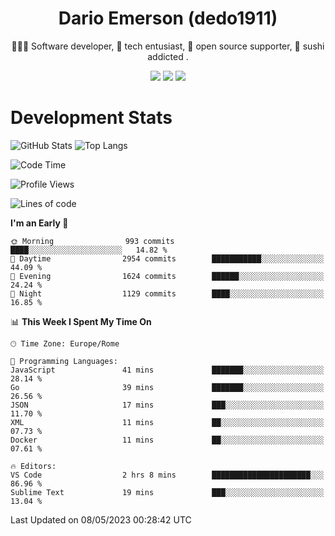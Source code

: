 <div align="center">
  
# Dario Emerson (dedo1911)
👨🏼‍💻 Software developer, 🔧 tech entusiast, 🙌 open source supporter, 🍣 sushi addicted .

[![](https://img.shields.io/badge/-Linkedin-informational?style=for-the-badge&logo=linkedin&logoColor=white&color=2867B2)](http://linkedin.com/in/dedo1911)
[![](https://img.shields.io/badge/-Telegram-informational?style=for-the-badge&logo=telegram&logoColor=white&color=0088cc)](https://t.me/dedo1911)
[![](https://img.shields.io/badge/-Facebook-informational?style=for-the-badge&logo=facebook&logoColor=white&color=3b5998)](https://fb.com/dedo1911)

</div>

# Development Stats

![GitHub Stats](https://github-readme-stats.vercel.app/api?username=dedo1911&hide=&count_private=true&title_color=84cc16&text_color=ffffff&icon_color=84cc16&bg_color=1c1917&hide_border=true&border_radius=0&show_icons=true)
![Top Langs](https://github-readme-stats.vercel.app/api/top-langs/?username=dedo1911&theme=chartreuse-dark&layout=compact)

<!--START_SECTION:waka-->
![Code Time](http://img.shields.io/badge/Code%20Time-1%2C293%20hrs%2054%20mins-blue)

![Profile Views](http://img.shields.io/badge/Profile%20Views-1-blue)

![Lines of code](https://img.shields.io/badge/From%20Hello%20World%20I%27ve%20Written-1.6%20million%20lines%20of%20code-blue)

**I'm an Early 🐤** 

```text
🌞 Morning                993 commits         ████░░░░░░░░░░░░░░░░░░░░░   14.82 % 
🌆 Daytime                2954 commits        ███████████░░░░░░░░░░░░░░   44.09 % 
🌃 Evening                1624 commits        ██████░░░░░░░░░░░░░░░░░░░   24.24 % 
🌙 Night                  1129 commits        ████░░░░░░░░░░░░░░░░░░░░░   16.85 % 
```


📊 **This Week I Spent My Time On** 

```text
🕑︎ Time Zone: Europe/Rome

💬 Programming Languages: 
JavaScript               41 mins             ███████░░░░░░░░░░░░░░░░░░   28.14 % 
Go                       39 mins             ███████░░░░░░░░░░░░░░░░░░   26.56 % 
JSON                     17 mins             ███░░░░░░░░░░░░░░░░░░░░░░   11.70 % 
XML                      11 mins             ██░░░░░░░░░░░░░░░░░░░░░░░   07.73 % 
Docker                   11 mins             ██░░░░░░░░░░░░░░░░░░░░░░░   07.61 % 

🔥 Editors: 
VS Code                  2 hrs 8 mins        ██████████████████████░░░   86.96 % 
Sublime Text             19 mins             ███░░░░░░░░░░░░░░░░░░░░░░   13.04 % 
```


 Last Updated on 08/05/2023 00:28:42 UTC
<!--END_SECTION:waka-->

<!--
**dedo1911/dedo1911** is a ✨ _special_ ✨ repository because its `README.md` (this file) appears on your GitHub profile.

Here are some ideas to get you started:

- 🔭 I’m currently working on ...
- 🌱 I’m currently learning ...
- 👯 I’m looking to collaborate on ...
- 🤔 I’m looking for help with ...
- 💬 Ask me about ...
- 📫 How to reach me: ...
- 😄 Pronouns: ...
- ⚡ Fun fact: ...
-->
